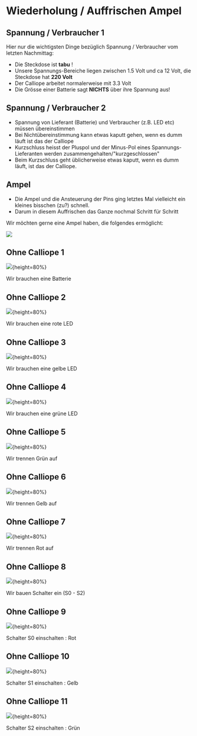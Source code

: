 # Wiederholung / Auffrischen Ampel

## Spannung / Verbraucher 1

Hier nur die wichtigsten Dinge bezüglich Spannung / Verbraucher vom letzten Nachmittag:

* Die Steckdose ist __tabu__ ! 
* Unsere Spannungs-Bereiche liegen zwischen 1.5 Volt und ca 12 Volt, die Steckdose hat __220 Volt__
* Der Calliope arbeitet normalerweise mit 3.3 Volt
* Die Grösse einer Batterie sagt __NICHTS__ über ihre Spannung aus!

## Spannung / Verbraucher 2

* Spannung von Lieferant (Batterie) und Verbraucher (z.B. LED etc) müssen übereinstimmen
* Bei Nichtübereinstimmung kann etwas kaputt gehen, wenn es dumm läuft ist das der Calliope
* Kurzschluss heisst der Pluspol und der Minus-Pol eines Spannungs-Lieferanten werden zusammengehalten/"kurzgeschlossen"
* Beim Kurzschluss geht üblicherweise etwas kaputt, wenn es dumm läuft, ist das der Calliope.

## Ampel

* Die Ampel und die Ansteuerung der Pins ging letztes Mal vielleicht ein kleines bisschen (zu?) schnell.
* Darum in diesem Auffrischen das Ganze nochmal Schritt für Schritt

Wir möchten gerne eine Ampel haben, die folgendes ermöglicht:

![](pics/Ampel.png)

## Ohne Calliope 1

![](pics/ampel1.png){height=80%}

Wir brauchen eine Batterie

## Ohne Calliope 2

![](pics/ampel2.png){height=80%}

Wir brauchen eine rote LED


## Ohne Calliope 3


![](pics/ampel3.png){height=80%}

Wir brauchen eine gelbe LED


## Ohne Calliope 4

![](pics/ampel4.png){height=80%}

Wir brauchen eine grüne LED


## Ohne Calliope 5

![](pics/ampel5.png){height=80%}

Wir trennen Grün auf


## Ohne Calliope 6

![](pics/ampel6.png){height=80%}

Wir trennen Gelb auf


## Ohne Calliope 7

![](pics/ampel7.png){height=80%}

Wir trennen Rot auf


## Ohne Calliope 8

![](pics/ampel8.png){height=80%}

Wir bauen Schalter ein (S0 - S2)


## Ohne Calliope 9

![](pics/ampel9.png){height=80%}

Schalter S0 einschalten : Rot 


## Ohne Calliope 10

![](pics/ampel10.png){height=80%}


Schalter S1 einschalten : Gelb


## Ohne Calliope 11

![](pics/ampel11.png){height=80%}

Schalter S2 einschalten : Grün

